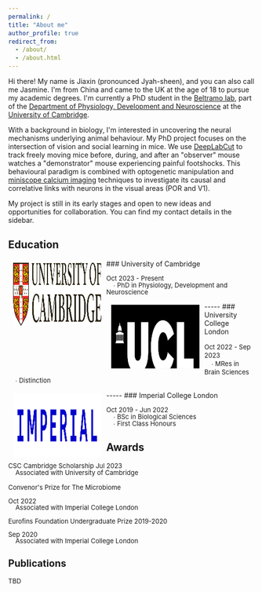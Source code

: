 ```yaml
---
permalink: /
title: "About me"
author_profile: true
redirect_from: 
  - /about/
  - /about.html
---
```


Hi there! My name is Jiaxin (pronounced Jyah-sheen), and you can also call me Jasmine. I'm from China and came to the UK at the age of 18 to pursue my academic degrees. I'm currently a PhD student in the [Beltramo lab](https://www.beltramolab.org/), part of the [Department of Physiology, Development and Neuroscience](https://www.pdn.cam.ac.uk/) at the [University of Cambridge](https://www.cam.ac.uk/). 

With a background in biology, I'm interested in uncovering the neural mechanisms underlying animal behaviour. My PhD project focuses on the intersection of vision and social learning in mice. We use [DeepLabCut](http://www.mackenziemathislab.org/deeplabcut) to track freely moving mice before, during, and after an "observer" mouse watches a "demonstrator" mouse experiencing painful footshocks. This behavioural paradigm is combined with optogenetic manipulation and [miniscope calcium imaging](http://miniscope.org/index.php/Main_Page) techniques to investigate its causal and correlative links with neurons in the visual areas (POR and V1).  

My project is still in its early stages and open to new ideas and opportunities for collaboration. You can find my contact details in the sidebar. 

Education
-----
<img style="float: left; margin:5px 10px" src="../images/ucam-logo-colour-preferred.jpg" width="180" height="130">
### University of Cambridge
<p style="line-height:1.0">
<font size="2">
Oct 2023 - Present<br />
&nbsp;&nbsp;&nbsp;&nbsp;∙ PhD in Physiology, Development and Neuroscience 
</font>
</p>
-----
<img style="float: left; margin:5px 10px" src="../images/university-college-london-ucl-seeklogo.png" width="180" height="130">
### University College London
<p style="line-height:1.0">
<font size="2">

  
Oct 2022 - Sep 2023<br />
&nbsp;&nbsp;&nbsp;&nbsp;∙ MRes in Brain Sciences<br />
&nbsp;&nbsp;&nbsp;&nbsp;∙ Distinction
</font> 
</p>
-----
<img style="float: left; margin:5px 10px" src="../images/IMPERIAL_logo_RGB_Blue_safe_area_2024.png" width="180" height="130">
### Imperial College London 
<p style="line-height:1.0">
<font size="2">
Oct 2019 - Jun 2022<br />
&nbsp;&nbsp;&nbsp;&nbsp;∙ BSc in Biological Sciences<br />
&nbsp;&nbsp;&nbsp;&nbsp;∙ First Class Honours
</font> 
</p>

Awards
------
<p style="line-height:1.0">
<font size="2">
CSC Cambridge Scholarship 
Jul 2023<br />
&nbsp;&nbsp;&nbsp;&nbsp;Associated with University of Cambridge<br />

Convenor's Prize for The Microbiome
<p style="line-height:1.0">
<font size="2">
Oct 2022<br />
&nbsp;&nbsp;&nbsp;&nbsp;Associated with Imperial College London<br />

Eurofins Foundation Undergraduate Prize 2019-2020
<p style="line-height:1.0">
<font size="2">
Sep 2020<br />
&nbsp;&nbsp;&nbsp;&nbsp;Associated with Imperial College London<br />
</font>
</p>

Publications 
-------
TBD
